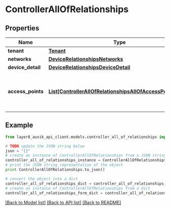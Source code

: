 # ControllerAllOfRelationships


## Properties
Name | Type | Description | Notes
------------ | ------------- | ------------- | -------------
**tenant** | [**Tenant**](Tenant.md) |  | [optional] 
**networks** | [**DeviceRelationshipsNetworks**](DeviceRelationshipsNetworks.md) |  | [optional] 
**device_detail** | [**DeviceRelationshipsDeviceDetail**](DeviceRelationshipsDeviceDetail.md) |  | [optional] 
**access_points** | [**List[ControllerAllOfRelationshipsAllOfAccessPointsInner]**](ControllerAllOfRelationshipsAllOfAccessPointsInner.md) | List of access points associated to this controller | [optional] 

## Example

```python
from layer8_auvik_api_client.models.controller_all_of_relationships import ControllerAllOfRelationships

# TODO update the JSON string below
json = "{}"
# create an instance of ControllerAllOfRelationships from a JSON string
controller_all_of_relationships_instance = ControllerAllOfRelationships.from_json(json)
# print the JSON string representation of the object
print ControllerAllOfRelationships.to_json()

# convert the object into a dict
controller_all_of_relationships_dict = controller_all_of_relationships_instance.to_dict()
# create an instance of ControllerAllOfRelationships from a dict
controller_all_of_relationships_form_dict = controller_all_of_relationships.from_dict(controller_all_of_relationships_dict)
```
[[Back to Model list]](../README.md#documentation-for-models) [[Back to API list]](../README.md#documentation-for-api-endpoints) [[Back to README]](../README.md)


